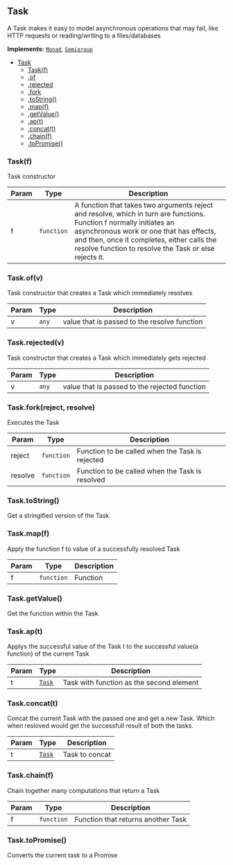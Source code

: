 <a name="Task"></a>

## Task
A Task makes it easy to model asynchronous operations that may fail, like HTTP requests or reading/writing to a files/databases

**Implements:** <code>[Monad](https://github.com/fantasyland/fantasy-land#monad)</code>, <code>[Semigroup](https://github.com/fantasyland/fantasy-land#semigroup)</code>

* [Task](#Task)
    * [Task(f)](#new_Task_new)
    * [.of](#Task.of)
    * [.rejected](#Task.rejected)
    * [.fork](#Task.fork)
    * [.toString()](#Task.toString)
    * [.map(f)](#Task.map)
    * [.getValue()](#Task.getValue)
    * [.ap(t)](#Task.ap)
    * [.concat(t)](#Task.concat)
    * [.chain(f)](#Task.chain)
    * [.toPromise()](#Task.toPromise)

<a name="new_Task_new"></a>

### Task(f)
Task constructor


| Param | Type | Description |
| --- | --- | --- |
| f | <code>function</code> | A function that takes two arguments reject and resolve, which in turn are functions. Function f normally initiates an asynchronous work or one that has effects, and then, once it completes, either calls the resolve function to resolve the Task or else rejects it. |

<a name="Task.of"></a>

### Task.of(v)
Task constructor that creates a Task which immediately resolves


| Param | Type | Description |
| --- | --- | --- |
| v | <code>any</code> | value that is passed to the resolve function |

<a name="Task.rejected"></a>

### Task.rejected(v)
Task constructor that creates a Task which immediately gets rejected


| Param | Type | Description |
| --- | --- | --- |
| v | <code>any</code> | value that is passed to the rejected function |

<a name="Task.fork"></a>

### Task.fork(reject, resolve)
Executes the Task


| Param | Type | Description |
| --- | --- | --- |
| reject | <code>function</code> | Function to be called when the Task is rejected |
| resolve | <code>function</code> | Function to be called when the Task is resolved |

<a name="Task.toString"></a>

### Task.toString()
Get a stringified version of the Task

<a name="Task.map"></a>

### Task.map(f)
Apply the function f to value of a successfully resolved Task

| Param | Type | Description |
| --- | --- | --- |
| f | <code>function</code> | Function |

<a name="Task.getValue"></a>

### Task.getValue()
Get the function within the Task

<a name="Task.ap"></a>

### Task.ap(t)
Applys the successful value of the Task t to the successful value(a function) of the current Task

| Param | Type | Description |
| --- | --- | --- |
| t | [<code>Task</code>](#Task) | Task with function as the second element |

<a name="Task.concat"></a>

### Task.concat(t)
Concat the current Task with the passed one and get a new Task. Which when resloved would get the successfull result of both the tasks.


| Param | Type | Description |
| --- | --- | --- |
| t | [<code>Task</code>](#Task) | Task to concat |

<a name="Task.chain"></a>

### Task.chain(f)
Chain together many computations that return a Task

| Param | Type | Description |
| --- | --- | --- |
| f | <code>function</code> | Function that returns another Task |

<a name="Task.toPromise"></a>

### Task.toPromise()
Converts the current task to a Promise
